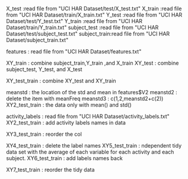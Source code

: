 X_test  :read file from "UCI HAR Dataset/test/X_test.txt"
X_train :read file from "UCI HAR Dataset/train/X_train.txt"
Y_test  :read file from "UCI HAR Dataset/test/Y_test.txt"
Y_train :read file from "UCI HAR Dataset/train/Y_train.txt"
subject_test :read file from "UCI HAR Dataset/test/subject_test.txt"
subject_train:read file from "UCI HAR Dataset/subject_train.txt"

features  : read file from "UCI HAR Dataset/features.txt"

XY_train : combine subject_train,Y_train ,and X_train
XY_test  : combine subject_test, Y_test, and X_test

XY_test_train : combine XY_test and XY_train

meanstd  : the location of the std and mean in features$V2
meanstd2 : delete the item with meanFreq
meanstd3 : c(1,2,meanstd2+c(2))
XY2_test_train : the data only with mean() and std()

activity_labels : read file from "UCI HAR Dataset/activity_labels.txt"
XY2_test_train : add activity labels names in data

XY3_test_train : reorder the col 

XY4_test_train : delete the label names
XY5_test_train : ndependent tidy data set with the average of each variable for each activity and each subject. 
XY6_test_train : add labels names back

XY7_test_train : reorder the tidy data
